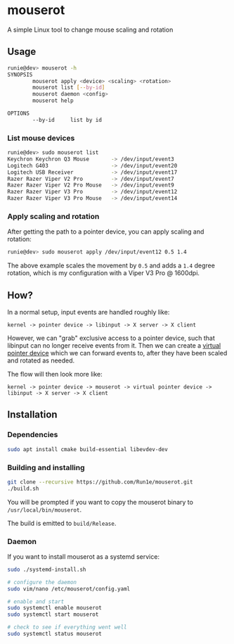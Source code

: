 # mouserot

A simple Linux tool to change mouse scaling and rotation

## Usage

```bash
runie@dev> mouserot -h
SYNOPSIS
        mouserot apply <device> <scaling> <rotation>
        mouserot list [--by-id]
        mouserot daemon <config>
        mouserot help

OPTIONS
        --by-id     list by id
```

### List mouse devices

```bash
runie@dev> sudo mouserot list
Keychron Keychron Q3 Mouse       -> /dev/input/event3
Logitech G403                    -> /dev/input/event20
Logitech USB Receiver            -> /dev/input/event17
Razer Razer Viper V2 Pro         -> /dev/input/event7
Razer Razer Viper V2 Pro Mouse   -> /dev/input/event9
Razer Razer Viper V3 Pro         -> /dev/input/event12
Razer Razer Viper V3 Pro Mouse   -> /dev/input/event14
```

### Apply scaling and rotation

After getting the path to a pointer device, you can apply scaling and rotation:

```bash
runie@dev> sudo mouserot apply /dev/input/event12 0.5 1.4
```

The above example scales the movement by `0.5` and adds a `1.4` degree rotation, which is my configuration with a Viper V3 Pro @ 1600dpi.

## How?

In a normal setup, input events are handled roughly like:

```
kernel -> pointer device -> libinput -> X server -> X client
```

However, we can "grab" exclusive access to a pointer device, such that libinput can no longer receive events from it.
Then we can create a [virtual pointer device](https://www.kernel.org/doc/html/v4.12/input/uinput.html)
which we can forward events to, after they have been scaled and rotated as needed.

The flow will then look more like:

```
kernel -> pointer device -> mouserot -> virtual pointer device -> libinput -> X server -> X client
```

## Installation

### Dependencies

```bash
sudo apt install cmake build-essential libevdev-dev
```

### Building and installing

```bash
git clone --recursive https://github.com/Run1e/mouserot.git
./build.sh
```

You will be prompted if you want to copy the mouserot binary to `/usr/local/bin/mouserot`.

The build is emitted to `build/Release`.

### Daemon

If you want to install mouserot as a systemd service:

```bash
sudo ./systemd-install.sh

# configure the daemon
sudo vim/nano /etc/mouserot/config.yaml

# enable and start
sudo systemctl enable mouserot
sudo systemctl start mouserot

# check to see if everything went well
sudo systemctl status mouserot
```

